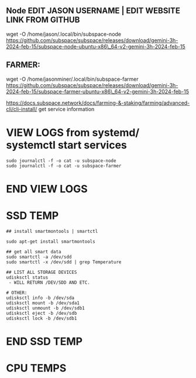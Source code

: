 
## Node  EDIT JASON USERNAME | EDIT WEBSITE LINK FROM GITHUB
wget -O /home/jason/.local/bin/subspace-node https://github.com/subspace/subspace/releases/download/gemini-3h-2024-feb-15/subspace-node-ubuntu-x86\_64-v2-gemini-3h-2024-feb-15 
## FARMER: 
wget -O /home/jasonminer/.local/bin/subspace-farmer https://github.com/subspace/subspace/releases/download/gemini-3h-2024-feb-15/subspace-farmer-ubuntu-x86\_64-v2-gemini-3h-2024-feb-15

https://docs.subspace.network/docs/farming-&-staking/farming/advanced-cli/cli-install/ 
get service information

# VIEW LOGS from systemd/ systemctl start services
    sudo journalctl -f -o cat -u subspace-node
    sudo journalctl -f -o cat -u subspace-farmer

# END VIEW LOGS

# SSD TEMP
    ## install smartmontools | smartctl

    sudo apt-get install smartmontools

    ## get all smart data 
    sudo smartctl -a /dev/sdd
    sudo smartctl -x /dev/sdd | grep Temperature

    ## LIST ALL STORAGE DEVICES
    udisksctl status
     - WILL RETURN /DEV/SDD AND ETC.

    # OTHER:
    udisksctl info -b /dev/sda
    udisksctl mount -b /dev/sda1
    udisksctl unmount -b /dev/sdb1
    udisksctl eject -b /dev/sdb
    udisksctl lock -b /dev/sdb1

# END SSD TEMP

# CPU TEMPS

